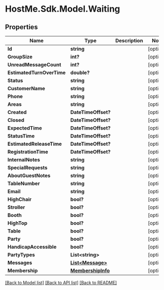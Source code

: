 # HostMe.Sdk.Model.Waiting
## Properties

Name | Type | Description | Notes
------------ | ------------- | ------------- | -------------
**Id** | **string** |  | [optional] 
**GroupSize** | **int?** |  | [optional] 
**UnreadMessageCount** | **int?** |  | [optional] 
**EstimatedTurnOverTime** | **double?** |  | [optional] 
**Status** | **string** |  | [optional] 
**CustomerName** | **string** |  | [optional] 
**Phone** | **string** |  | [optional] 
**Areas** | **string** |  | [optional] 
**Created** | **DateTimeOffset?** |  | [optional] 
**Closed** | **DateTimeOffset?** |  | [optional] 
**ExpectedTime** | **DateTimeOffset?** |  | [optional] 
**StatusTime** | **DateTimeOffset?** |  | [optional] 
**EstimatedReleaseTime** | **DateTimeOffset?** |  | [optional] 
**RegistrationTime** | **DateTimeOffset?** |  | [optional] 
**InternalNotes** | **string** |  | [optional] 
**SpecialRequests** | **string** |  | [optional] 
**AboutGuestNotes** | **string** |  | [optional] 
**TableNumber** | **string** |  | [optional] 
**Email** | **string** |  | [optional] 
**HighChair** | **bool?** |  | [optional] 
**Stroller** | **bool?** |  | [optional] 
**Booth** | **bool?** |  | [optional] 
**HighTop** | **bool?** |  | [optional] 
**Table** | **bool?** |  | [optional] 
**Party** | **bool?** |  | [optional] 
**HandicapAccessible** | **bool?** |  | [optional] 
**PartyTypes** | **List&lt;string&gt;** |  | [optional] 
**Messages** | [**List&lt;Message&gt;**](Message.md) |  | [optional] 
**Membership** | [**MembershipInfo**](MembershipInfo.md) |  | [optional] 

[[Back to Model list]](../README.md#documentation-for-models) [[Back to API list]](../README.md#documentation-for-api-endpoints) [[Back to README]](../README.md)

